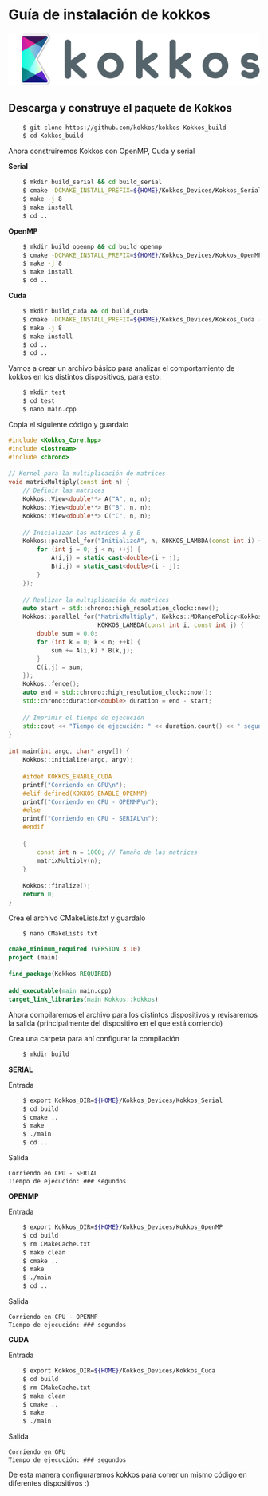 # Guía de instalación de kokkos

<p align=center>
<img src="imagenes/kokkos-logo.png">
</P>

## Descarga y construye el paquete de Kokkos

```bash
    $ git clone https://github.com/kokkos/kokkos Kokkos_build
    $ cd Kokkos_build
```

Ahora construiremos Kokkos con OpenMP, Cuda y serial

**Serial**

```bash
    $ mkdir build_serial && cd build_serial
    $ cmake -DCMAKE_INSTALL_PREFIX=${HOME}/Kokkos_Devices/Kokkos_Serial -DKokkos_ENABLE_SERIAL=On ..
    $ make -j 8
    $ make install
    $ cd ..
```

**OpenMP**

```bash
    $ mkdir build_openmp && cd build_openmp
    $ cmake -DCMAKE_INSTALL_PREFIX=${HOME}/Kokkos_Devices/Kokkos_OpenMP -DKokkos_ENABLE_OPENMP=On ..
    $ make -j 8
    $ make install
    $ cd ..
```

**Cuda**

```bash
    $ mkdir build_cuda && cd build_cuda
    $ cmake -DCMAKE_INSTALL_PREFIX=${HOME}/Kokkos_Devices/Kokkos_Cuda -DKokkos_ENABLE_CUDA=On ..
    $ make -j 8
    $ make install
    $ cd ..
    $ cd ..
```
Vamos a crear un archivo básico para analizar el comportamiento de kokkos en los distintos dispositivos, para esto:

````bash
    $ mkdir test
    $ cd test
    $ nano main.cpp
````
Copia el siguiente código y guardalo
````cpp
#include <Kokkos_Core.hpp>
#include <iostream>
#include <chrono>

// Kernel para la multiplicación de matrices
void matrixMultiply(const int n) {
    // Definir las matrices
    Kokkos::View<double**> A("A", n, n);
    Kokkos::View<double**> B("B", n, n);
    Kokkos::View<double**> C("C", n, n);

    // Inicializar las matrices A y B
    Kokkos::parallel_for("InitializeA", n, KOKKOS_LAMBDA(const int i) {
        for (int j = 0; j < n; ++j) {
            A(i,j) = static_cast<double>(i + j);
            B(i,j) = static_cast<double>(i - j);
        }
    });

    // Realizar la multiplicación de matrices
    auto start = std::chrono::high_resolution_clock::now();
    Kokkos::parallel_for("MatrixMultiply", Kokkos::MDRangePolicy<Kokkos::Rank<2>>({0,0}, {n,n}),
                         KOKKOS_LAMBDA(const int i, const int j) {
        double sum = 0.0;
        for (int k = 0; k < n; ++k) {
            sum += A(i,k) * B(k,j);
        }
        C(i,j) = sum;
    });
    Kokkos::fence();
    auto end = std::chrono::high_resolution_clock::now();
    std::chrono::duration<double> duration = end - start;

    // Imprimir el tiempo de ejecución
    std::cout << "Tiempo de ejecución: " << duration.count() << " segundos\n";
}

int main(int argc, char* argv[]) {
    Kokkos::initialize(argc, argv);

    #ifdef KOKKOS_ENABLE_CUDA
    printf("Corriendo en GPU\n");
    #elif defined(KOKKOS_ENABLE_OPENMP)
    printf("Corriendo en CPU - OPENMP\n");
    #else
    printf("Corriendo en CPU - SERIAL\n");
    #endif

    {
        const int n = 1000; // Tamaño de las matrices
        matrixMultiply(n);
    }

    Kokkos::finalize();
    return 0;
}
````

Crea el archivo CMakeLists.txt y guardalo

````bash
    $ nano CMakeLists.txt
````
````CMake
cmake_minimum_required (VERSION 3.10)
project (main)

find_package(Kokkos REQUIRED)

add_executable(main main.cpp)
target_link_libraries(main Kokkos::kokkos)
````

Ahora compilaremos el archivo para los distintos dispositivos y revisaremos la salida (principalmente del dispositivo en el que está corriendo)

Crea una carpeta para ahí configurar la compilación

```bash
    $ mkdir build
```


**SERIAL**

Entrada
````bash
    $ export Kokkos_DIR=${HOME}/Kokkos_Devices/Kokkos_Serial
    $ cd build
    $ cmake ..
    $ make
    $ ./main
    $ cd ..
````
Salida
````
Corriendo en CPU - SERIAL
Tiempo de ejecución: ### segundos
````

**OPENMP**

Entrada
````bash
    $ export Kokkos_DIR=${HOME}/Kokkos_Devices/Kokkos_OpenMP
    $ cd build
    $ rm CMakeCache.txt
    $ make clean
    $ cmake ..
    $ make
    $ ./main
    $ cd ..
````
Salida
````
Corriendo en CPU - OPENMP
Tiempo de ejecución: ### segundos
````

**CUDA**

Entrada
````bash
    $ export Kokkos_DIR=${HOME}/Kokkos_Devices/Kokkos_Cuda
    $ cd build
    $ rm CMakeCache.txt
    $ make clean
    $ cmake ..
    $ make
    $ ./main
````
Salida
````
Corriendo en GPU
Tiempo de ejecución: ### segundos
````

De esta manera configuraremos kokkos para correr un mismo código en diferentes dispositivos :)
